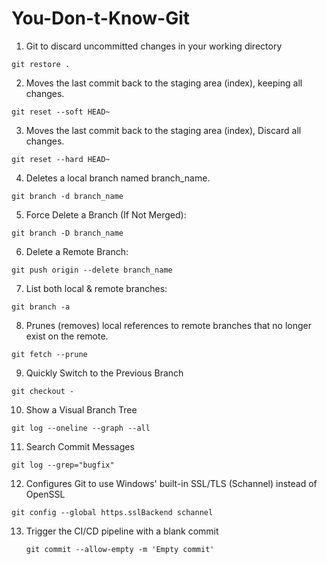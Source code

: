 # You-Don-t-Know-Git

1. Git to discard uncommitted changes in your working directory

```
git restore .

```
2. Moves the last commit back to the staging area (index), keeping all changes.

```
git reset --soft HEAD~

```
3. Moves the last commit back to the staging area (index), Discard all changes.

```
git reset --hard HEAD~
```
4. Deletes a local branch named branch_name.

```
git branch -d branch_name

```
5. Force Delete a Branch (If Not Merged):

```
git branch -D branch_name

```
6. Delete a Remote Branch:

```
git push origin --delete branch_name

```
7. List both local & remote branches:

```
git branch -a

```
8. Prunes (removes) local references to remote branches that no longer exist on the remote.

```
git fetch --prune

```
9. Quickly Switch to the Previous Branch

```
git checkout -
```
10. Show a Visual Branch Tree

```
git log --oneline --graph --all
```
11. Search Commit Messages

```
git log --grep="bugfix"
```
12. Configures Git to use Windows' built-in SSL/TLS (Schannel) instead of OpenSSL

```
git config --global https.sslBackend schannel
```
13. Trigger the CI/CD pipeline with a blank commit
    ```
    git commit --allow-empty -m 'Empty commit'
    ```

















